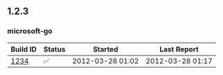 <!-- BEGIN section generated by go-infra './cmd/releasego report'. -->
## 1.2.3

### microsoft-go

| Build ID | Status | Started | Last Report |
| --- | --- | --- | --- |
| [1234]() | ✅ | 2012-03-28 01:02 | 2012-03-28 01:17 |

<!-- DATA [
  {
    "Version": "1.2.3",
    "BuildPipeline": "microsoft-go",
    "BuildID": "1234",
    "BuildURL": "",
    "BuildSymbol": "✅",
    "LastUpdate": "2012-03-28T01:17:03Z",
    "StartTime": "2012-03-28T01:02:03Z"
  }
] DATA -->
<!-- END section generated by go-infra './cmd/releasego report'. -->